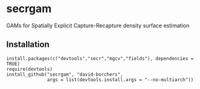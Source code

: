 secrgam
=======

GAMs for Spatially Explicit Capture-Recapture density surface estimation

## Installation

```{r}
install.packages(c("devtools","secr","mgcv","fields"), dependencies = TRUE)
require(devtools)
install_github("secrgam", "david-borchers", 
               args = list(devtools.install.args = "--no-multiarch"))
```